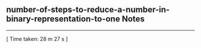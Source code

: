 <h2>number-of-steps-to-reduce-a-number-in-binary-representation-to-one Notes</h2><hr>[ Time taken: 28 m 27 s ]